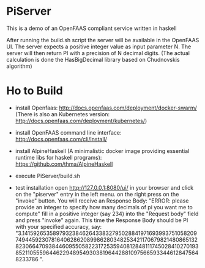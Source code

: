 # PiServer
This is a demo of an OpenFAAS compliant service written in haskell

After running the build.sh script the server will be available in the OpenFAAS UI.
The server expects a positive integer value as input parameter N.
The server will then return PI with a precision of N decimal digits.
(The actual calculation is done the HasBigDecimal library based on Chudnovskis algorithm)

# Ho to Build
- install Openfaas: http://docs.openfaas.com/deployment/docker-swarm/
  (There is also an Kubernetes version: http://docs.openfaas.com/deployment/kubernetes/)

- install OpenFAAS command line interface: http://docs.openfaas.com/cli/install/

- install AlpineHaskell (A minimalistic docker image providing essential runtime libs for haskell programs): https://github.com/thma/AlpineHaskell

- execute PiServer/build.sh

- test installation 
open http://127.0.0.1:8080/ui/ in your browser and click on the "piserver" entry in the left menu.
on the right press on the "invoke" button. You will receive an Response Body: "ERROR: please provide an integer to specify how many decimals of pi you want me to compute"
fill in a positive integer (say 234) into the "Request body" field and press "invoke" again.
This time the Response Body should be PI with your specified accuracy, say: "3.141592653589793238462643383279502884197169399375105820974944592307816406286208998628034825342117067982148086513282306647093844609550582231725359408128481117450284102701938521105559644622948954930381964428810975665933446128475648233786
".
